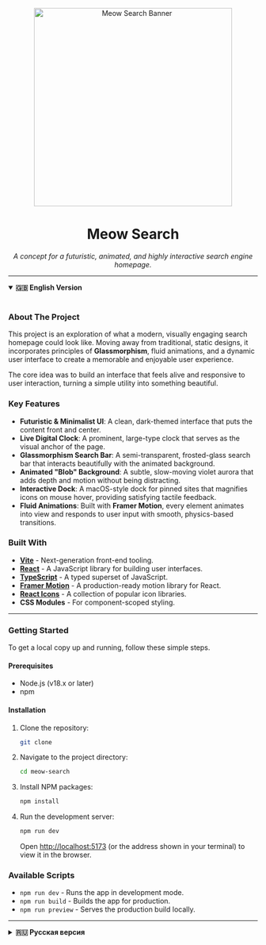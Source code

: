 <p align="center">
  <img src="https://i.pinimg.com/736x/12/ae/cd/12aecd87236f65b83977851111052ad4.jpg" alt="Meow Search Banner" width="400">
</p>

<h1 align="center">Meow Search</h1>

<p align="center">
  <em>A concept for a futuristic, animated, and highly interactive search engine homepage.</em>
</p>

---

<details open>
<summary><strong>🇬🇧 English Version</strong></summary>
<br>

### About The Project

This project is an exploration of what a modern, visually engaging search homepage could look like. Moving away from traditional, static designs, it incorporates principles of **Glassmorphism**, fluid animations, and a dynamic user interface to create a memorable and enjoyable user experience.

The core idea was to build an interface that feels alive and responsive to user interaction, turning a simple utility into something beautiful.

### Key Features

* **Futuristic & Minimalist UI**: A clean, dark-themed interface that puts the content front and center.
* **Live Digital Clock**: A prominent, large-type clock that serves as the visual anchor of the page.
* **Glassmorphism Search Bar**: A semi-transparent, frosted-glass search bar that interacts beautifully with the animated background.
* **Animated "Blob" Background**: A subtle, slow-moving violet aurora that adds depth and motion without being distracting.
* **Interactive Dock**: A macOS-style dock for pinned sites that magnifies icons on mouse hover, providing satisfying tactile feedback.
* **Fluid Animations**: Built with **Framer Motion**, every element animates into view and responds to user input with smooth, physics-based transitions.

### Built With

* [**Vite**](https://vitejs.dev/) - Next-generation front-end tooling.
* [**React**](https://reactjs.org/) - A JavaScript library for building user interfaces.
* [**TypeScript**](https://www.typescriptlang.org/) - A typed superset of JavaScript.
* [**Framer Motion**](https://www.framer.com/motion/) - A production-ready motion library for React.
* [**React Icons**](https://react-icons.github.io/react-icons/) - A collection of popular icon libraries.
* **CSS Modules** - For component-scoped styling.

---

### Getting Started

To get a local copy up and running, follow these simple steps.

#### Prerequisites

* Node.js (v18.x or later)
* npm

#### Installation

1.  Clone the repository:
    ```sh
    git clone
    ```
2.  Navigate to the project directory:
    ```sh
    cd meow-search
    ```
3.  Install NPM packages:
    ```sh
    npm install
    ```
4.  Run the development server:
    ```sh
    npm run dev
    ```
    Open [http://localhost:5173](http://localhost:5173) (or the address shown in your terminal) to view it in the browser.

### Available Scripts

* `npm run dev` - Runs the app in development mode.
* `npm run build` - Builds the app for production.
* `npm run preview` - Serves the production build locally.

</details>

---

<details>
<summary><strong>🇷🇺 Русская версия</strong></summary>
<br>

### О проекте

Этот проект — исследование того, как может выглядеть современная и визуально эффектная домашняя страница поисковика. Отходя от традиционных статичных дизайнов, он использует принципы **Glassmorphism** (стекломорфизма), плавные анимации и динамический интерфейс для создания запоминающегося и приятного пользовательского опыта.

Основная идея заключалась в создании интерфейса, который ощущается живым и отзывчивым на действия пользователя, превращая простую утилиту в нечто прекрасное.

### Ключевые особенности

* **Футуристичный и минималистичный UI**: Чистый интерфейс в тёмной теме, который акцентирует внимание на контенте.
* **Живые цифровые часы**: Крупные, заметные часы, служащие визуальным якорем страницы.
* **Поисковая строка в стиле Glassmorphism**: Полупрозрачная поисковая строка с эффектом матового стекла, которая красиво взаимодействует с анимированным фоном.
* **Анимированный фон "Блобы"**: Едва заметная, медленно движущаяся фиолетовая аврора, которая добавляет глубину и движение, не отвлекая от основного.
* **Интерактивный Dock**: Панель для закреплённых сайтов в стиле macOS с эффектом увеличения иконок при наведении мыши, обеспечивающая приятную тактильную отдачу.
* **Плавные анимации**: Благодаря **Framer Motion** каждый элемент анимированно появляется на экране и реагирует на ввод пользователя с плавными, основанными на физике переходами.

### Стек технологий

* [**Vite**](https://vitejs.dev/) - Инструментарий для фронтенд-разработки нового поколения.
* [**React**](https://reactjs.org/) - JavaScript-библиотека для создания пользовательских интерфейсов.
* [**TypeScript**](https://www.typescriptlang.org/) - Типизированный суперсет JavaScript.
* [**Framer Motion**](https://www.framer.com/motion/) - Готовая к продакшену библиотека анимаций для React.
* [**React Icons**](https://react-icons.github.io/react-icons/) - Коллекция популярных библиотек иконок.
* **CSS Modules** - Для инкапсуляции стилей на уровне компонентов.

---

### Начало работы

Чтобы запустить локальную копию проекта, следуйте этим простым шагам.

#### Требования

* Node.js (v18.x или новее)
* npm

#### Установка

1.  Склонируйте репозиторий:
    ```sh
    git clone 
    ```
2.  Перейдите в директорию проекта:
    ```sh
    cd meow-search
    ```
3.  Установите зависимости:
    ```sh
    npm install
    ```
4.  Запустите сервер для разработки:
    ```sh
    npm run dev
    ```
    Откройте [http://localhost:5173](http://localhost:5173) (или адрес, указанный в вашем терминале), чтобы увидеть страницу в браузере.

### Доступные скрипты

* `npm run dev` - Запускает приложение в режиме разработки.
* `npm run build` - Собирает приложение для продакшена.
* `npm run preview` - Запускает локальный сервер для просмотра продакшен-сборки.

</details>